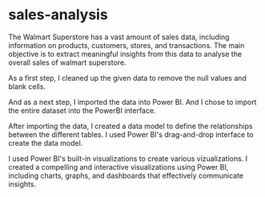 # sales-analysis
The Walmart Superstore has a vast amount of sales data, including information on products, customers, stores, and transactions. The main objective is to extract meaningful insights from this data to analyse the overall sales of walmart superstore.

  As a first step, I cleaned up the given data to remove the null values and blank cells.
  
  And as a next step, I imported the data into Power BI. And I chose to import the entire dataset into the PowerBI interface.
  
  After importing the data, I created a data model to define the relationships between the different tables. I used Power BI's drag-and-drop interface to   create the data model.
  
  I used Power BI's built-in visualizations to create various vizualizations. I created a compelling and interactive visualizations using Power BI,   
  including charts, graphs, and dashboards that effectively communicate insights.
